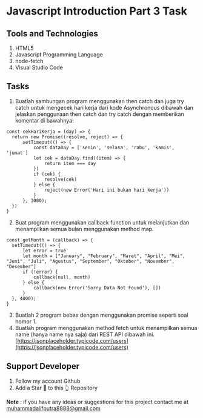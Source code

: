 # Javascript Introduction Part 3 Task

## Tools and Technologies
1. HTML5
2. Javascript Programming Language
3. node-fetch
4. Visual Studio Code

## Tasks
1. Buatlah sambungan program menggunakan then catch dan juga try catch untuk mengecek hari kerja dari kode Asynchronous dibawah dan jelaskan penggunaan then catch dan try catch dengan memberikan komentar di bawahnya:
  ```
  const cekHariKerja = (day) => {
    return new Promise((resolve, reject) => {
        setTimeout(() => {
            const dataDay = ['senin', 'selasa', 'rabu', 'kamis', 'jumat']
            let cek = dataDay.find((item) => {
                return item === day
            })
            if (cek) {
                resolve(cek)
            } else {
                reject(new Error('Hari ini bukan hari kerja'))
            }
        }, 3000);
    })
  }
  ```
2. Buat program menggunakan callback function untuk melanjutkan dan menampilkan semua bulan menggunakan method map.
  ```
  const getMonth = (callback) => {
    setTimeout(() => {
        let error = true
        let month = ["January", "February", "Maret", "April", "Mei", "Juni", "Juli", "Agustus", "September", "Oktober", "November", "Desember"]
        if (!error) {
            callback(null, month)
        } else {
            callback(new Error('Sorry Data Not Found'), [])
        }
    }, 4000);
  }
  ```
3. Buatlah 2 program bebas dengan menggunakan promise seperti soal nomor 1.
4. Buatlah program menggunakan method fetch untuk menampilkan semua name (hanya name nya saja) dari REST API dibawah ini.
   [https://jsonplaceholder.typicode.com/users](https://jsonplaceholder.typicode.com/users)
   
## Support Developer
1. Follow my account Github
2. Add a Star 🌟 to this 👆 Repository

<b>Note</b> : if you have any ideas or suggestions for this project contact me at muhammadalifputra8888@gmail.com
